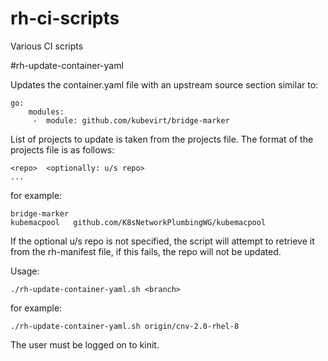 # rh-ci-scripts

Various CI scripts

#rh-update-container-yaml

Updates the container.yaml file with an upstream source section similar to:


```
go:
    modules:
     -  module: github.com/kubevirt/bridge-marker
```

List of projects to update is taken from the projects file.
The format of the projects file is as follows:
```
<repo>  <optionally: u/s repo>
...
```

for example:
```
bridge-marker
kubemacpool   github.com/K8sNetworkPlumbingWG/kubemacpool
```

If the optional u/s repo is not specified, the script will attempt
to retrieve it from the rh-manifest file, if this fails, the repo will not
be updated.

Usage:
```
./rh-update-container-yaml.sh <branch>
```

for example:
```
./rh-update-container-yaml.sh origin/cnv-2.0-rhel-8
```

The user must be logged on to kinit.
